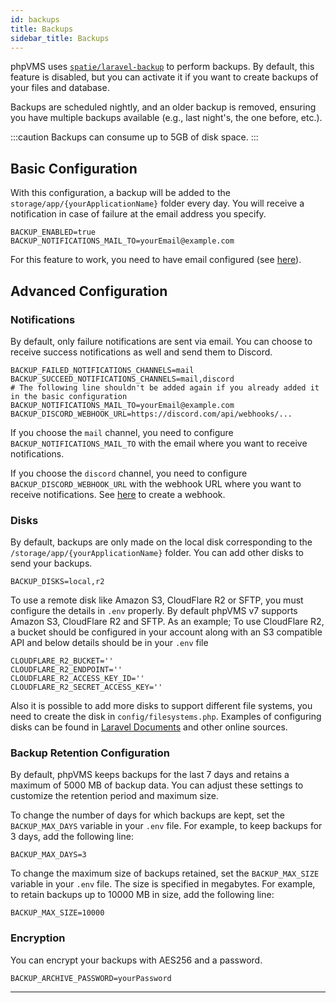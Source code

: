```yaml
---
id: backups
title: Backups
sidebar_title: Backups
---
```


phpVMS uses [`spatie/laravel-backup`](https://github.com/spatie/laravel-backup)
to perform backups. By default, this feature is disabled, but you can activate
it if you want to create backups of your files and database.

Backups are scheduled nightly, and an older backup is removed, ensuring you have
multiple backups available (e.g., last night's, the one before, etc.).

:::caution Backups can consume up to 5GB of disk space. :::

## Basic Configuration

With this configuration, a backup will be added to the
`storage/app/{yourApplicationName}` folder every day. You will receive a
notification in case of failure at the email address you specify.

```shell title=".env"
BACKUP_ENABLED=true
BACKUP_NOTIFICATIONS_MAIL_TO=yourEmail@example.com
```

For this feature to work, you need to have email configured (see
[here](/config/email)).

## Advanced Configuration

### Notifications

By default, only failure notifications are sent via email. You can choose to
receive success notifications as well and send them to Discord.

```shell title=".env"
BACKUP_FAILED_NOTIFICATIONS_CHANNELS=mail
BACKUP_SUCCEED_NOTIFICATIONS_CHANNELS=mail,discord
# The following line shouldn't be added again if you already added it in the basic configuration
BACKUP_NOTIFICATIONS_MAIL_TO=yourEmail@example.com
BACKUP_DISCORD_WEBHOOK_URL=https://discord.com/api/webhooks/...
```

If you choose the `mail` channel, you need to configure
`BACKUP_NOTIFICATIONS_MAIL_TO` with the email where you want to receive
notifications.

If you choose the `discord` channel, you need to configure
`BACKUP_DISCORD_WEBHOOK_URL` with the webhook URL where you want to receive
notifications. See [here](/config/notifications#discord) to create a webhook.

### Disks

By default, backups are only made on the local disk corresponding to the
`/storage/app/{yourApplicationName}` folder. You can add other disks to send
your backups.

```shell title=".env"
BACKUP_DISKS=local,r2
```

To use a remote disk like Amazon S3, CloudFlare R2 or SFTP, you must configure
the details in `.env` properly. By default phpVMS v7 supports Amazon S3,
CloudFlare R2 and SFTP. As an example; To use CloudFlare R2, a bucket should be
configured in your account along with an S3 compatible API and below details
should be in your `.env` file

```shell title=".env"
CLOUDFLARE_R2_BUCKET=''
CLOUDFLARE_R2_ENDPOINT=''
CLOUDFLARE_R2_ACCESS_KEY_ID=''
CLOUDFLARE_R2_SECRET_ACCESS_KEY=''
```

Also it is possible to add more disks to support different file systems, you
need to create the disk in `config/filesystems.php`. Examples of configuring
disks can be found in
[Laravel Documents](https://laravel.com/docs/10.x/filesystem#driver-prerequisites)
and other online sources.

### Backup Retention Configuration

By default, phpVMS keeps backups for the last 7 days and retains a maximum of
5000 MB of backup data. You can adjust these settings to customize the retention
period and maximum size.

To change the number of days for which backups are kept, set the
`BACKUP_MAX_DAYS` variable in your `.env` file. For example, to keep backups for
3 days, add the following line:

```shell title=".env"
BACKUP_MAX_DAYS=3
```

To change the maximum size of backups retained, set the `BACKUP_MAX_SIZE`
variable in your `.env` file. The size is specified in megabytes. For example,
to retain backups up to 10000 MB in size, add the following line:

```shell title=".env"
BACKUP_MAX_SIZE=10000
```

### Encryption

You can encrypt your backups with AES256 and a password.

```shell title=".env"
BACKUP_ARCHIVE_PASSWORD=yourPassword
```

---
